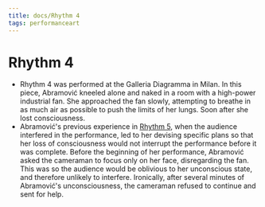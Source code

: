 ```yaml
---
title: docs/Rhythm 4
tags: performanceart
---
```


# Rhythm 4
- Rhythm 4 was performed at the Galleria Diagramma in Milan. In this piece, Abramović kneeled alone and naked in a room with a high-power industrial fan. She approached the fan slowly, attempting to breathe in as much air as possible to push the limits of her lungs. Soon after she lost consciousness.
- Abramović's previous experience in [Rhythm 5](Rhythm%205.md), when the audience interfered in the performance, led to her devising specific plans so that her loss of consciousness would not interrupt the performance before it was complete. Before the beginning of her performance, Abramović asked the cameraman to focus only on her face, disregarding the fan. This was so the audience would be oblivious to her unconscious state, and therefore unlikely to interfere. Ironically, after several minutes of Abramović's unconsciousness, the cameraman refused to continue and sent for help.